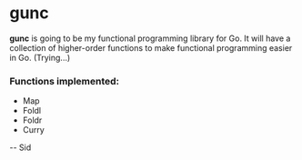 # gunc

**gunc** is going to be my functional programming library for Go. 
It will have a collection of higher-order functions to make functional programming easier in Go. (Trying...)

### Functions implemented:
* Map
* Foldl
* Foldr
* Curry



-- Sid